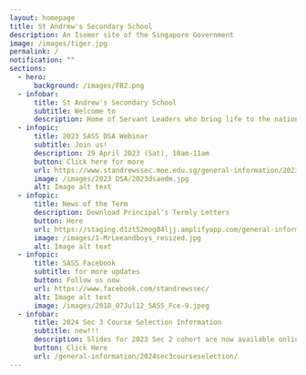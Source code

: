 ```yaml
---
layout: homepage
title: St Andrew's Secondary School
description: An Isomer site of the Singapore Government
image: /images/tiger.jpg
permalink: /
notification: ""
sections:
  - hero:
      background: /images/FB2.png
  - infobar:
      title: St Andrew's Secondary School
      subtitle: Welcome to
      description: Home of Servant Leaders who bring life to the nations
  - infopic:
      title: 2023 SASS DSA Webinar
      subtitle: Join us!
      description: 29 April 2023 (Sat), 10am-11am
      button: Click here for more
      url: https://www.standrewssec.moe.edu.sg/general-information/2023directschooladmission/
      image: /images/2023 DSA/2023dsaedm.jpg
      alt: Image alt text
  - infopic:
      title: News of the Term
      description: Download Principal's Termly Letters
      button: Here
      url: https://staging.d1zt52mog84ljj.amplifyapp.com/general-information/For-Parents/
      image: /images/1-MrLeeandboys_resized.jpg
      alt: Image alt text
  - infopic:
      title: SASS Facebook
      subtitle: for more updates
      button: Follow us now
      url: https://www.facebook.com/standrewssec/
      alt: Image alt text
      image: /images/2018_07Jul12_SASS_Fce-9.jpeg
  - infobar:
      title: 2024 Sec 3 Course Selection Information
      subtitle: new!!!
      description: Slides for 2023 Sec 2 cohort are now available online!
      button: Click Here
      url: /general-information/2024sec3courseselection/
---
```

